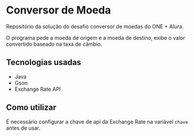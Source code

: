 # Conversor de Moeda

Repositório da solução do desafio conversor de moedas do ONE + Alura.

O programa pede a moeda de origem e a moeda de destino,
exibe o valor convertido baseado na taxa de câmbio.

## Tecnologias usadas

- Java 
- Gson
- Exchange Rate API

## Como utilizar

É necessário configurar a chave de api da Exchange Rate na variável `chave` antes de usar.



